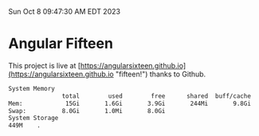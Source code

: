 Sun Oct  8 09:47:30 AM EDT 2023

# Angular Fifteen


This project is live at [https://angularsixteen.github.io](https://angularsixteen.github.io "fifteen!") thanks to Github.

```bash
System Memory
               total        used        free      shared  buff/cache   available
Mem:            15Gi       1.6Gi       3.9Gi       244Mi       9.8Gi        13Gi
Swap:          8.0Gi       1.0Mi       8.0Gi
System Storage
449M	.
```

